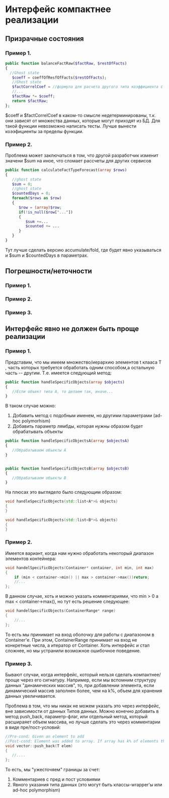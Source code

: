 # Интерфейс компактнее реализации

## Призрачные состояния

### Пример 1.

```php
public function balanceFactRaw($factRaw, $restOfFacts)
{
  //Ghost state
   $coeff = coeffOfResfOfFacts($restOfFacts);
   //Ghost state
   $factCorrelCoef = //формула для расчета другого типа коэффициента c переменной $coeff
   //...
   $factRaw *= $coeff;
   return $factRaw;
};
```

$coeff и $factCorrelCoef в каком-то смысле недетерминированы, т.к. они зависят от множества данных, которые могут приходят из БД.
Для такой функции невозможно написать тесты. Лучше вынести коээфициенты за пределы функции.

### Пример 2.

Проблема может заключаться в том, что другой разработчик изменит значени $sum на иное, что сломает рассчеты для других сервисов
```php
public function calculateFactTypeForecast(array $rows)
{
   //ghost state
   $sum = 0;
   //ghost state
   $countedDays = 0;
   foreach($rows as $row)
   {
      $row = (array)$row;
      if(!is_null($row["..."])
      {
         $sum +=...
         $counted += ...
      }
   }
}
```

Тут лучше сделать версию accumulate/fold, где будет явно указываться и $sum и $countedDays в параметрах.

## Погрешности/неточности

### Пример 1.



### Пример 2.



### Пример 3.



## Интерфейс явно не должен быть проще реализации

### Пример 1.

Представим, что мы имеем множество/иерархию элементов t клааса T , часть которых требуется обработать одним способом,а остальную часть -- другим.
Т.е. имеется следующий метод:

```php
public function handleSpecificObjects(array $objects)
{
   //Если объект типа А, то делаем так, иначе...
}
```

В таком случае можно:
1. Добавить метод с подобным именем, но другими параметрами (ad-hoc polymorhism)
2. Добавить параметр лямбды, которая нужны образом будет обрабатывать объекты

```php
public function handleSpecificObjectsA(array $objectsA)
{
   //Обрабатываем объекты A
}


public function handleSpecificObjectsB(array $objectsB)
{
   //Обрабатываем объекты B
} 
```

На плюсах это выглядело было следующим образом:

```cpp
void handleSpecificObjects(std::list<A*>& objects)
{
}

void handleSpecificObjects(std::list<B*>& objects)
{
}
```

### Пример 2.

Имеется вариант, когда нам нужно обработать некоторый диапазон элементов контейнера:

```cpp
void handelSpecificObjects(Container* container, int min, int max)
{
    if (min < container->min() || max > container->max())return;
    //...
};
```
В данном случае, хоть и можно указать комментариями, что min > 0 а max < container->max(), но тут есть решение следующее:

```cpp
void handelSpecificObjects(ContainerRange* range)
{
    //...
};
```
То есть мы принимает на вход оболочку для работы с диапазоном в Container'e. При этом, ContainerRange принимает на вход не конкретные числа, а итератор
от Container. Хоть интерфейс и стал сложнее, но мы устранили возможное ошибочное поведение.

### Пример 3.

Бывают случаи, когда интерфейс, который нельзя сделать компактнее/проще через его сигнатуру. Например, если мы вспомним структуру данных "динамических массив",
то, при добавлении элемента, если динамический массив заполнен более, чем на k%, объем для хранения данных увеличивается.

Проблема в том, что мы никак не можем указать это через интерфейс, вне зависимости от данных Типов данных. 
Можно конечно добавить в метод push_back, параметр-флаг, или отдельный метод, который расшираяет объем массива, но лучше сделать это через комментарии в виде пре/пост-условий:

```cpp
//Pre-cond: Given an element to add
//Post-cond: Element was added to array. If array has k% of elements then array increase own capacity.
void vector::push_back(T elem)
{
   //....
};
```

То есть, мы "ужесточяем" границы за счет:
1. Комментариев с пред и пост условиями
2. Явного указания типа данных (это могут быть классы-wrapper'ы или ad-hoc polymorphism)
